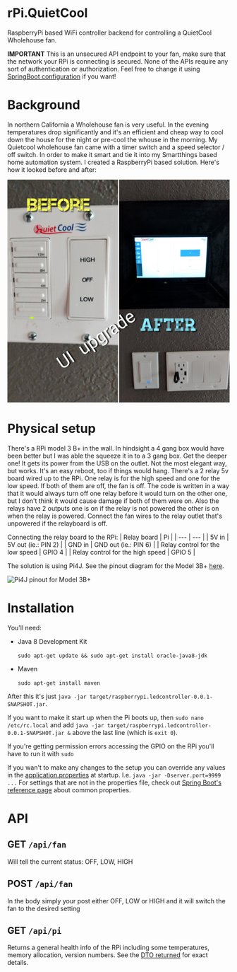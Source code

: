 # rPi.QuietCool

RaspberryPi based WiFi controller backend for controlling a QuietCool Wholehouse fan.

**IMPORTANT** This is an unsecured API endpoint to your fan, make sure that the network your RPi is connecting is secured. None of the APIs require any sort of authentication or authorization. Feel free to change it using [SpringBoot configuration](https://www.baeldung.com/spring-security-authentication-and-registration) if you want!

# Background

In northern California a Wholehouse fan is very useful. In the evening temperatures drop significantly and it's an efficient and cheap way to cool down the house for the night or pre-cool the whouse in the morning. My Quietcool wholehouse fan came with a timer switch and a speed selector / off switch. In order to make it smart and tie it into my Smartthings based home automation system. I created a RaspberryPi based solution. Here's how it looked before and after:

![Image of the UI before and after](https://github.com/cl0udninja/rPi.QuietCool/blob/main/.doc/1536443168190.jpg)

# Physical setup

There's a RPi model 3 B+ in the wall. In hindsight a 4 gang box would have been better but I was able the squeeze it in to a 3 gang box. Get the deeper one! It gets its power from the USB on the outlet. Not the most elegant way, but works. It's an easy reboot, too if things would hang. There's a 2 relay 5v board wired up to the RPi. One relay is for the high speed and one for the low speed. If both of them are off, the fan is off. The code is written in a way that it would always turn off one relay before it would turn on the other one, but I don't think it would cause damage if both of them were on. Also the relays have 2 outputs one is on if the relay is not powered the other is on when the relay is powered. Connect the fan wires to the relay outlet that's unpowered if the relayboard is off.

Connecting the relay board to the RPi:
| Relay board | Pi |
| --- | --- |
| 5V in | 5V out (ie.: PIN 2) |
| GND in | GND out (ie.: PIN 6) |
| Relay control for the low speed | GPIO 4 |
| Relay control for the high speed | GPIO 5 |


The solution is using Pi4J. See the pinout diagram for the Model 3B+ [here](https://pi4j.com/1.2/pins/model-3b-plus-rev1.html). 

![Pi4J pinout for Model 3B+](https://pi4j.com/1.2/images/j8header-3b-plus.png)

# Installation

You'll need:

* Java 8 Development Kit

    `sudo apt-get update && sudo apt-get install oracle-java8-jdk`

* Maven

    `sudo apt-get install maven`

After this it's just `java -jar target/raspberrypi.ledcontroller-0.0.1-SNAPSHOT.jar`. 

If you want to make it start up when the Pi boots up, then `sudo nano /etc/rc.local` and add `java -jar target/raspberrypi.ledcontroller-0.0.1-SNAPSHOT.jar &` above the last line (which is `exit 0`).

If you're getting permission errors accessing the GPIO on the RPi you'll have to run it with `sudo`

If you wan't to make any changes to the setup you can override any values in the [application.properties](src/main/resources/application.properties) at startup. I.e. `java -jar -Dserver.port=9999 ...` For settings that are not in the properties file, check out [Spring Boot's reference page](https://docs.spring.io/spring-boot/docs/current/reference/html/common-application-properties.html) about common properties.

# API

## GET `/api/fan`

Will tell the current status:  OFF, LOW, HIGH

## POST `/api/fan`

In the body simply your post either  OFF, LOW or HIGH and it will switch the fan to the desired setting

## GET `/api/pi`

Returns a general health info of the RPi including some temperatures, memory allocation, version numbers. See the [DTO returned](https://raw.githubusercontent.com/cl0udninja/rPi.QuietCool/52c3eec9d6fe1b1c1d6ec85dfc23346e96642857/src/main/java/com/cl0udninja/raspberrypi/quietcool/web/dto/SystemInfoDTO.java) for exact details.
